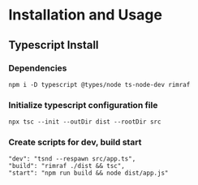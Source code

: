 # Installation and Usage

## Typescript Install

### Dependencies
```
npm i -D typescript @types/node ts-node-dev rimraf
```

### Initialize typescript configuration file

```
npx tsc --init --outDir dist --rootDir src
```

### Create scripts for dev, build start

```
"dev": "tsnd --respawn src/app.ts",
"build": "rimraf ./dist && tsc",
"start": "npm run build && node dist/app.js"
```